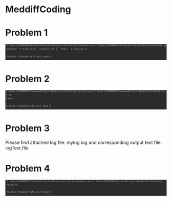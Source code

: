 # MeddiffCoding

# Problem 1
![](Problem1.PNG)

# Problem 2
![](Problem2.PNG)

# Problem 3
Please find attached log file: mylog.log and corresponding output text file: logText.file

# Problem 4
![](Problem4.PNG)
